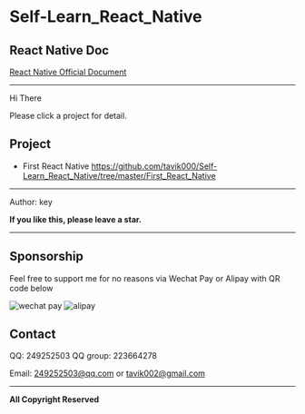 # Self-Learn_React_Native

## React Native Doc
[React Native Official Document](https://facebook.github.io/react-native/docs/getting-started.html)



-----

Hi There

Please click a project for detail. 




## Project 
* First React Native https://github.com/tavik000/Self-Learn_React_Native/tree/master/First_React_Native

-----
Author: key





**If you like this, please leave a star.**

-----

## Sponsorship
Feel free to support me for no reasons via Wechat Pay or Alipay with QR code below



![wechat pay](https://github.com/tavik000/Hero_Race/raw/master/Screenshots/wechatpay.png)
![alipay](https://github.com/tavik000/Hero_Race/raw/master/Screenshots/alipay.jpg)




## Contact

QQ: 249252503 
QQ group: 223664278

Email: 249252503@qq.com 
or     tavik002@gmail.com

-----

**All Copyright Reserved**
